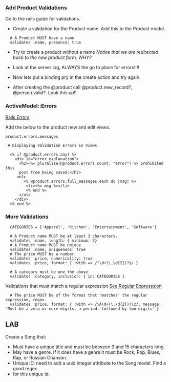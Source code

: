 ### Add Product Validations

Go to the rails guide for validations. 

* Create a validation for the Product name. Add this to the Product model.  

```
  # A Product MUST have a name
  validates :name, presence: true

```

* Try to create a product without a name
_Notice that we are redirected back to the new product form, WHY?_

* Look at the server log, ALWAYS the go to place for errors!!!!

* Now lets put a binding pry in the create action and try again. 

* After creating the @product call @product.new_record?, @person.valid?. Look this up!!

### ActiveModel::Errors

[Rails Errors](http://guides.rubyonrails.org/active_record_validations.html#working-with-validation-errors)

Add the below to the product new and edit views.  


```
product.errors.messages

 # Displaying Validation Errors in Views. 

  <% if @product.errors.any? %>
    <div id="error_explanation">
      <h2><%= pluralize(@product.errors.count, "error") %> prohibited this
      post from being saved:</h2>
     <ul>
        <% @product.errors.full_messages.each do |msg| %>
         <li><%= msg %></li>
         <% end %>
      </ul>
    </div>
  <% end %>

```

### More Validations

```
  CATEGORIES = ['Apparel', 'Kitchen', 'Entertainment', 'Software']

  # A Product name MUST be at least 3 characters.  
  validates :name, length: { minimum: 3}
  # A Product name MUST be unique
  validates :name, uniqueness: true
  # The price MUST be a number
  validates :price, numericality: true
  validates :price, format: { :with => /^\d+(\.\d{2})?$/ }

  # A category must be one the above
  validates :category, inclusion: { in: CATEGORIES }
```

Validations that must match a regular expression
[ See Regular Expresssion](http://www.regular-expressions.info/)

```
  # The price MUST be of the format that 'matches' the regular expression, regex.
  validates :price, format: { :with => /\A\d+(\.\d{2})?\z/, message: 'Must be a zero or more digits, a period, followed by two digits' }

```

## LAB 

Create a Song that:  
* Must have a unique title and must be between 3 and 15 characters long.  
* May have a genre. If it does have a genre it must be Rock, Pop, Blues, Rap, or Russian Chanson.   
* Unique ID, need to add a uuid integer attribute to the Song model. Find a good regex  
* for this unique id.


